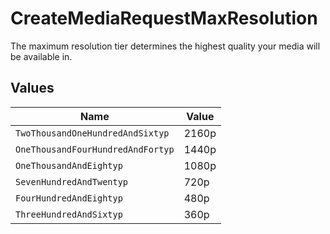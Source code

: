 # CreateMediaRequestMaxResolution

The maximum resolution tier determines the highest quality your media will be available in.



## Values

| Name                              | Value                             |
| --------------------------------- | --------------------------------- |
| `TwoThousandOneHundredAndSixtyp`  | 2160p                             |
| `OneThousandFourHundredAndFortyp` | 1440p                             |
| `OneThousandAndEightyp`           | 1080p                             |
| `SevenHundredAndTwentyp`          | 720p                              |
| `FourHundredAndEightyp`           | 480p                              |
| `ThreeHundredAndSixtyp`           | 360p                              |